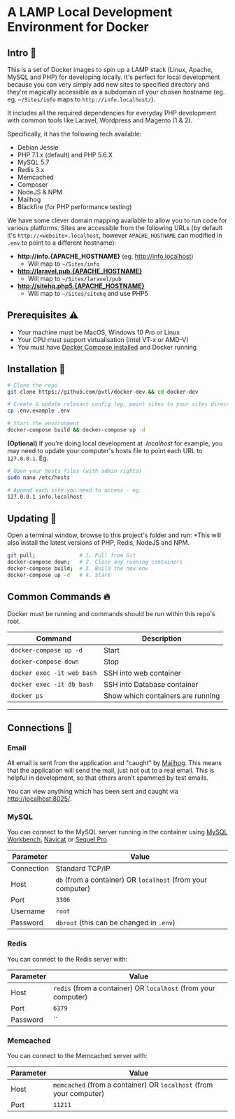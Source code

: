 # A LAMP Local Development Environment for Docker

## Intro 👋

This is a set of Docker images to spin up a LAMP stack (Linux, Apache, MySQL and PHP) for developing locally. It's perfect for local development because you can very simply add new sites to specified directory and they're magically accessible as a subdomain of your chosen hostname (eg. eg. `~/Sites/info` maps to `http://info.localhost/`).

It includes all the required dependencies for everyday PHP development with common tools like Laravel, Wordpress and Magento (1 & 2).

Specifically, it has the following tech available:

* Debian Jessie
* PHP 7.1.x (default) and PHP 5.6.X
* MySQL 5.7
* Redis 3.x
* Memcached
* Composer
* NodeJS & NPM
* Mailhog
* Blackfire (for PHP performance testing)

We have some clever domain mapping available to allow you to run code for various platforms. Sites are accessible from the following URLs (by default it's `http://<website>.localhost`, however `APACHE_HOSTNAME` can modified in `.env` to point to a different hostname):

* __http://info.{APACHE_HOSTNAME}__ (eg. http://info.localhost)
    * Will map to `~/Sites/info`
* __http://laravel.pub.{APACHE_HOSTNAME}__
    * Will map to `~/Sites/laravel/pub`
* __http://sitehq.php5.{APACHE_HOSTNAME}__
    * Will map to `~/Sites/sitehq` and use PHP5

## Prerequisites ⚠️

* Your machine must be MacOS, Windows 10 _Pro_ or Linux
* Your CPU must support virtualisation (Intel VT-x or AMD-V)
* You must have [Docker Compose installed](https://docs.docker.com/compose/install/) and Docker running

## Installation 🚀

```bash
# Clone the repo
git clone https://github.com/pvtl/docker-dev && cd docker-dev

# Create & update relevant config (eg. point sites to your sites directory)
cp .env.example .env

# Start the environment
docker-compose build && docker-compose up -d
```

__(Optional)__ If you're doing local development at _.localhost_ for example, you may need to update your computer's hosts file to point each URL to `127.0.0.1`. Eg.

```bash
# Open your hosts files (with admin rights)
sudo nano /etc/hosts

# Append each site you need to access - eg.
127.0.0.1 info.localhost
```

## Updating 🔄

Open a terminal window, browse to this project's folder and run:
*This will also install the latest versions of PHP, Redis, NodeJS and NPM.

```bash
git pull;              # 1. Pull from Git
docker-compose down;   # 2. Close any running containers
docker-compose build;  # 3. Build the new env
docker-compose up -d   # 4. Start
```

## Common Commands 🔥

Docker must be running and commands should be run within this repo's root.

| Command | Description |
|---|---|
| `docker-compose up -d` | Start |
| `docker-compose down`  | Stop |
| `docker exec -it web bash`  | SSH into web container |
| `docker exec -it db bash`  | SSH into Database container |
| `docker ps` | Show which containers are running |

---

## Connections 🚥

### Email
All email is sent from the application and "caught" by [Mailhog](https://github.com/mailhog/MailHog). This means that the application will send the mail, just not out to a real email. This is helpful in development, so that others aren't spammed by test emails.

You can view anything which has been sent and caught via [http://localhost:8025/](http://localhost:8025/).

### MySQL
You can connect to the MySQL server running in the container using [MySQL Workbench](https://www.mysql.com/products/workbench/), [Navicat](https://www.navicat.com/) or [Sequel Pro](https://www.sequelpro.com/).

| Parameter | Value |
|-------------|---|
| Connection | Standard TCP/IP |
| Host | `db` (from a container) OR `localhost` (from your computer) |
| Port | `3306` |
| Username | `root` |
| Password | `dbroot` (this can be changed in `.env`) |

### Redis
You can connect to the Redis server with:

| Parameter | Value |
|-------------|---|
| Host | `redis` (from a container) OR `localhost` (from your computer) |
| Port | `6379` |
| Password | `` |

### Memcached
You can connect to the Memcached server with:

| Parameter | Value |
|-------------|---|
| Host | `memcached` (from a container) OR `localhost` (from your computer) |
| Port | `11211` |
